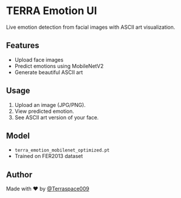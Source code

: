 #  TERRA Emotion UI

Live emotion detection from facial images with ASCII art visualization.

## Features
- Upload face images
- Predict emotions using MobileNetV2
- Generate beautiful ASCII art

## Usage
1. Upload an image (JPG/PNG).
2. View predicted emotion.
3. See ASCII art version of your face.

## Model
- `terra_emotion_mobilenet_optimized.pt`
- Trained on FER2013 dataset

## Author
Made with ❤️ by [@Terraspace009](https://github.com/Terraspace009)

